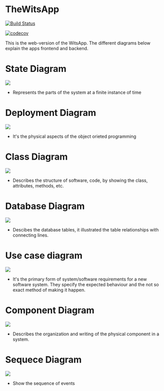 # TheWitsApp
[![Build Status](https://travis-ci.org/Sizwe-Shadow/TheWitsApp.svg?branch=master)](https://travis-ci.org/Sizwe-Shadow/TheWitsApp)

[![codecov](https://codecov.io/gh/Sizwe-Shadow/TheWitsApp/branch/master/graph/badge.svg)](https://codecov.io/gh/Sizwe-Shadow/TheWitsApp)

This is the web-version of the WitsApp. The different diagrams below explain the apps frontend and backend.
# State Diagram
![](Diagram/State%20diagram.png)
* Represents the  parts of the system at a finite instance of time
# Deployment Diagram
![](Diagram/Deployment.png)
* It's the physical aspects of the object orieted programming
# Class Diagram
![](Diagram/Class%20Diagram.png)
* Describes the structure of software, code, by showing the class, attributes, methods, etc.
# Database Diagram
![](Diagram/Database_UML.jpeg)
* Descibes the database tables, it illustrated the table relationships with connecting lines.
# Use case diagram
![](Diagram/Used%20Case%20Diagram.png)
* It's the primary form of system/software requirements for a new software system. They specify the expected
behaviour and the not so exact method of making it happen.
# Component Diagram
![](Diagram/ComponentDiagram.png)
* Describes the organization and writing of the physical component in a system.
# Sequece Diagram
![](Diagram/Sequence%20Diagram.png)
* Show the sequence of events 
